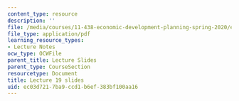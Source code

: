 ```yaml
---
content_type: resource
description: ''
file: /media/courses/11-438-economic-development-planning-spring-2020/ec03d7217ba9ccd1b6ef383bf100aa16_MIT11_438s20_lec19.pdf
file_type: application/pdf
learning_resource_types:
- Lecture Notes
ocw_type: OCWFile
parent_title: Lecture Slides
parent_type: CourseSection
resourcetype: Document
title: Lecture 19 slides
uid: ec03d721-7ba9-ccd1-b6ef-383bf100aa16
---
```


